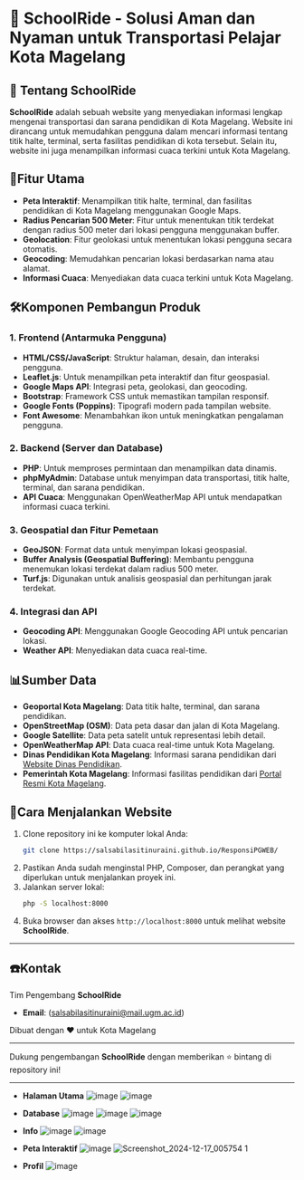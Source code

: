 # 🚌 SchoolRide - Solusi Aman dan Nyaman untuk Transportasi Pelajar Kota Magelang

## 📍 Tentang SchoolRide
**SchoolRide** adalah sebuah website yang menyediakan informasi lengkap mengenai transportasi dan sarana pendidikan di Kota Magelang. Website ini dirancang untuk memudahkan pengguna dalam mencari informasi tentang titik halte, terminal, serta fasilitas pendidikan di kota tersebut. Selain itu, website ini juga menampilkan informasi cuaca terkini untuk Kota Magelang.

## 🌟Fitur Utama
- **Peta Interaktif**: Menampilkan titik halte, terminal, dan fasilitas pendidikan di Kota Magelang menggunakan Google Maps.
- **Radius Pencarian 500 Meter**: Fitur untuk menentukan titik terdekat dengan radius 500 meter dari lokasi pengguna menggunakan buffer.
- **Geolocation**: Fitur geolokasi untuk menentukan lokasi pengguna secara otomatis.
- **Geocoding**: Memudahkan pencarian lokasi berdasarkan nama atau alamat.
- **Informasi Cuaca**: Menyediakan data cuaca terkini untuk Kota Magelang.
  
## 🛠Komponen Pembangun Produk

### 1. **Frontend (Antarmuka Pengguna)**

- **HTML/CSS/JavaScript**: Struktur halaman, desain, dan interaksi pengguna.
- **Leaflet.js**: Untuk menampilkan peta interaktif dan fitur geospasial.
- **Google Maps API**: Integrasi peta, geolokasi, dan geocoding.
- **Bootstrap**: Framework CSS untuk memastikan tampilan responsif.
- **Google Fonts (Poppins)**: Tipografi modern pada tampilan website.
- **Font Awesome**: Menambahkan ikon untuk meningkatkan pengalaman pengguna.

### 2. **Backend (Server dan Database)**

- **PHP**: Untuk memproses permintaan dan menampilkan data dinamis.
- **phpMyAdmin**: Database untuk menyimpan data transportasi, titik halte, terminal, dan sarana pendidikan.
- **API Cuaca**: Menggunakan OpenWeatherMap API untuk mendapatkan informasi cuaca terkini.

### 3. **Geospatial dan Fitur Pemetaan**

- **GeoJSON**: Format data untuk menyimpan lokasi geospasial.
- **Buffer Analysis (Geospatial Buffering)**: Membantu pengguna menemukan lokasi terdekat dalam radius 500 meter.
- **Turf.js**: Digunakan untuk analisis geospasial dan perhitungan jarak terdekat.

### 4. **Integrasi dan API**

- **Geocoding API**: Menggunakan Google Geocoding API untuk pencarian lokasi.
- **Weather API**: Menyediakan data cuaca real-time.

## 📊Sumber Data

- **Geoportal Kota Magelang**: Data titik halte, terminal, dan sarana pendidikan.
- **OpenStreetMap (OSM)**: Data peta dasar dan jalan di Kota Magelang.
- **Google Satellite**: Data peta satelit untuk representasi lebih detail.
- **OpenWeatherMap API**: Data cuaca real-time untuk Kota Magelang.
- **Dinas Pendidikan Kota Magelang**: Informasi sarana pendidikan dari [Website Dinas Pendidikan](https://disdikbud.magelangkota.go.id/).
- **Pemerintah Kota Magelang**: Informasi fasilitas pendidikan dari [Portal Resmi Kota Magelang](https://magelangkota.go.id/).

## 🚀Cara Menjalankan Website
1. Clone repository ini ke komputer lokal Anda:
    ```bash
    git clone https://salsabilasitinuraini.github.io/ResponsiPGWEB/
    ```
2. Pastikan Anda sudah menginstal PHP, Composer, dan perangkat yang diperlukan untuk menjalankan proyek ini.
3. Jalankan server lokal:
    ```bash
    php -S localhost:8000
    ```
4. Buka browser dan akses `http://localhost:8000` untuk melihat website **SchoolRide**.


---
## ☎️Kontak
Tim Pengembang **SchoolRide**

- **Email**: (salsabilasitinuraini@mail.ugm.ac.id)


Dibuat dengan ❤️ untuk Kota Magelang



---

Dukung pengembangan **SchoolRide** dengan memberikan ⭐ bintang di repository ini!

---------

- **Halaman Utama**
![image](https://github.com/user-attachments/assets/e8955b45-008f-4733-9094-55393b0dd4da)
![image](https://github.com/user-attachments/assets/a084fb2a-3116-4ee7-a6da-aaa593a32e74)

- **Database**
![image](https://github.com/user-attachments/assets/e8d60265-951d-4016-8038-9b7ffd97ae4c)
![image](https://github.com/user-attachments/assets/c0e81593-332a-4c27-957f-09f59e76b28a)
![image](https://github.com/user-attachments/assets/7ef8b8e5-49e4-463b-b8f5-ff31aab22427)

- **Info**
![image](https://github.com/user-attachments/assets/7962b87d-4881-4022-8229-fa7567f1fcf1)
![image](https://github.com/user-attachments/assets/be42fef4-ce3c-4b26-bc2e-f703319a0f17)

- **Peta Interaktif**
![image](https://github.com/user-attachments/assets/f03a0c8f-581a-4628-b170-91b3d6bc6b04)
![Screenshot_2024-12-17_005754 1](https://github.com/user-attachments/assets/55636b53-2fdb-4041-9bfc-4332b8916706)


- **Profil**
![image](https://github.com/user-attachments/assets/151dc7d7-8020-46e8-a0c1-d31927030194)

